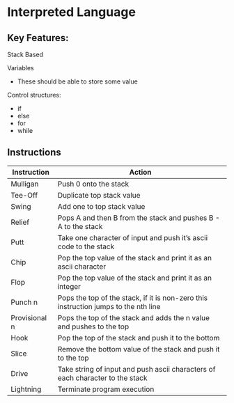 # Interpreted Language

## Key Features:

Stack Based

Variables

- These should be able to store some value

Control structures:

- if
- else
- for
- while

## Instructions
| Instruction | Action |
| --- | --- |
| Mulligan  | Push 0 onto the stack |
| Tee-Off | Duplicate top stack value |
| Swing | Add one to top stack value |
| Relief | Pops A and then B from the stack and pushes B - A to the stack |
| Putt | Take one character of input and push it’s ascii code to the stack |
| Chip | Pop the top value of the stack and print it as an ascii character |
| Flop | Pop the top value of the stack and print it as an integer |
| Punch n | Pops the top of the stack, if it is non-zero this instruction jumps to the nth line |
| Provisional n | Pops the top of the stack and adds the n value and pushes to the top |
| Hook | Pop the top of the stack and push it to the bottom |
| Slice | Remove the bottom value of the stack and push it to the top |
| Drive | Take string of input and push ascii characters of each character to the stack |
| Lightning | Terminate program execution |
